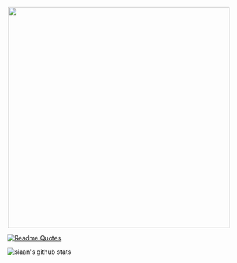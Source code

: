 <div>
<p align="center">
  <img src="https://i.imgur.com/a6DhlfX.png" width=500; height=auto; style="display: block; margin: 0 auto"/>
  
[![Readme Quotes](https://quotes-github-readme.vercel.app/api?type=horizontal&theme=dark)](https://github.com/piyushsuthar/github-readme-quotes)
</p>
</div>

![siaan's github stats](https://github-readme-stats.vercel.app/api?username=siaandev&show_icons=true)
